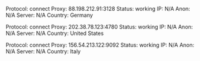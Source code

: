 Protocol: connect
Proxy: 88.198.212.91:3128
Status: working
IP: N/A
Anon: N/A
Server: N/A
Country: Germany

Protocol: connect
Proxy: 202.38.78.123:4780
Status: working
IP: N/A
Anon: N/A
Server: N/A
Country: United States

Protocol: connect
Proxy: 156.54.213.122:9092
Status: working
IP: N/A
Anon: N/A
Server: N/A
Country: Italy

